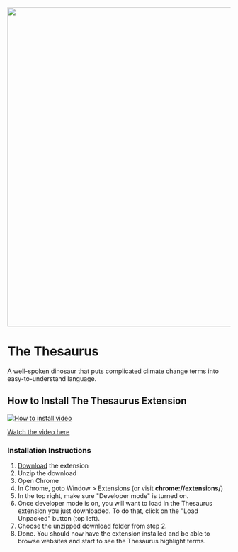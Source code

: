 <img src="https://repository-images.githubusercontent.com/379198309/77db6ef2-3172-48d4-827f-78317b9d4ffb" width="720">

# The Thesaurus
 A well-spoken dinosaur that puts complicated climate change terms into easy-to-understand language.


## How to Install The Thesaurus Extension

[![How to install video](https://cdn.loom.com/sessions/thumbnails/7c2065de70a24fffbbb69de29d4f48d9-00001.gif)](https://www.loom.com/share/7c2065de70a24fffbbb69de29d4f48d9)

[Watch the video here](https://www.loom.com/share/7c2065de70a24fffbbb69de29d4f48d9)

### Installation Instructions

1. [Download](https://github.com/wundermanthompsonperth/Thesaurus/archive/refs/heads/main.zip) the extension
2. Unzip the download
3. Open Chrome
4. In Chrome, goto Window > Extensions (or visit **chrome://extensions/**)
5. In the top right, make sure "Developer mode" is turned on.
6. Once developer mode is on, you will want to load in the Thesaurus extension you just downloaded. To do that, click on the "Load Unpacked" button (top left).
7. Choose the unzipped download folder from step 2.
8. Done. You should now have the extension installed and be able to browse websites and start to see the Thesaurus highlight terms.